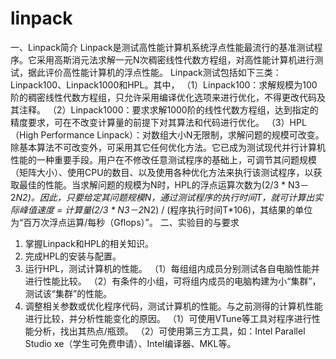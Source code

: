 # linpack
一、Linpack简介
Linpack是测试高性能计算机系统浮点性能最流行的基准测试程序。它采用高斯消元法求解一元N次稠密线性代数方程组，对高性能计算机进行测试，据此评价高性能计算机的浮点性能。
Linpack测试包括如下三类：Linpack100、Linpack1000和HPL。其中，
（1）Linpack100：求解规模为100阶的稠密线性代数方程组，只允许采用编译优化选项来进行优化，不得更改代码及其注释。
（2）Linpack1000：要求求解1000阶的线性代数方程组，达到指定的精度要求，可在不改变计算量的前提下对其算法和代码进行优化。
（3）HPL（High Performance Linpack）：对数组大小N无限制，求解问题的规模可改变。除基本算法不可改变外，可采用其它任何优化方法。它已成为测试现代并行计算机性能的一种重要手段。用户在不修改任意测试程序的基础上，可调节其问题规模（矩阵大小）、使用CPU的数目、以及使用各种优化方法来执行该测试程序，以获取最佳的性能。当求解问题的规模为N时，HPL的浮点运算次数为(2/3 * N3－2*N2)。因此，只要给定其问题规模N，通过测试程序的执行时间T，就可计算出实际峰值速度 = 计算量(2/3 * N3－2*N2) / (程序执行时间T*106)，其结果的单位为“百万次浮点运算/每秒（Gflops）”。
二、实验目的与要求
1. 掌握Linpack和HPL的相关知识。
2. 完成HPL的安装与配置。
3. 运行HPL，测试计算机的性能。
（1）每组组内成员分别测试各自电脑性能并进行性能比较。
（2）有条件的小组，可将组内成员的电脑构建为小“集群”，测试该“集群”的性能。
4. 调整相关参数或优化程序代码，测试计算机的性能。与之前测得的计算机性能进行比较，并分析性能变化的原因。
（1）可使用VTune等工具对程序进行性能分析，找出其热点/瓶颈。
（2）可使用第三方工具，如：Intel Parallel Studio xe（学生可免费申请）、Intel编译器、MKL等。
